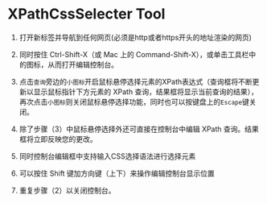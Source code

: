 # XPathCssSelecter Tool

1. 打开新标签并导航到任何网页(必须是http或者https开头的地址渲染的网页)

2. 同时按住 Ctrl-Shift-X（或 Mac 上的 Command-Shift-X），或单击工具栏中的图标，从而打开编辑控制台。

3. 点击`查询`旁边的`小图标`开启鼠标悬停选择元素的XPath表达式（查询框将不断更新以显示鼠标指针下方元素的 XPath 查询，结果框将显示当前查询的结果），再次点击`小图标`则关闭鼠标悬停选择功能，同时也可以按键盘上的`Escape`键关闭。

4. 除了步骤（3）中鼠标悬停选择外还可直接在控制台中编辑 XPath 查询。结果框将立即反映您的更改。

5. 同时控制台编辑框中支持输入CSS选择语法进行选择元素

6. 可以按住 Shift 键加方向键（上下）来操作编辑控制台显示位置

7. 重复步骤（2）以关闭控制台。
